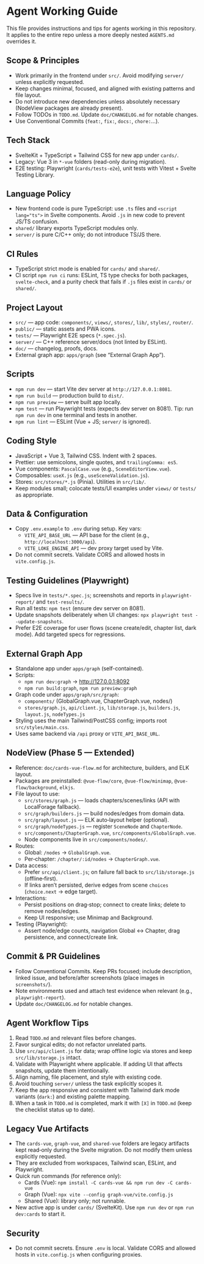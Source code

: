 # Agent Working Guide

This file provides instructions and tips for agents working in this repository. It applies to the entire repo unless a more deeply nested `AGENTS.md` overrides it.

## Scope & Principles
- Work primarily in the frontend under `src/`. Avoid modifying `server/` unless explicitly requested.
- Keep changes minimal, focused, and aligned with existing patterns and file layout.
- Do not introduce new dependencies unless absolutely necessary (NodeView packages are already present).
- Follow TODOs in `TODO.md`. Update `doc/CHANGELOG.md` for notable changes.
- Use Conventional Commits (`feat:`, `fix:`, `docs:`, `chore:`...).

## Tech Stack
- SvelteKit + TypeScript + Tailwind CSS for new app under `cards/`.
- Legacy: Vue 3 in `*-vue` folders (read-only during migration).
- E2E testing: Playwright (`cards/tests-e2e`), unit tests with Vitest + Svelte Testing Library.

## Language Policy
- New frontend code is pure TypeScript: use `.ts` files and `<script lang="ts">` in Svelte components. Avoid `.js` in new code to prevent JS/TS confusion.
- `shared/` library exports TypeScript modules only.
- `server/` is pure C/C++ only; do not introduce TS/JS there.

## CI Rules
- TypeScript strict mode is enabled for `cards/` and `shared/`.
- CI script `npm run ci` runs: ESLint, TS type checks for both packages, `svelte-check`, and a purity check that fails if `.js` files exist in `cards/` or `shared/`.

## Project Layout
- `src/` — app code: `components/`, `views/`, `stores/`, `lib/`, `styles/`, `router/`.
- `public/` — static assets and PWA icons.
- `tests/` — Playwright E2E specs (`*.spec.js`).
- `server/` — C++ reference server/docs (not linted by ESLint).
- `doc/` — changelog, proofs, docs.
- External graph app: `apps/graph` (see “External Graph App”).

## Scripts
- `npm run dev` — start Vite dev server at `http://127.0.0.1:8081`.
- `npm run build` — production build to `dist/`.
- `npm run preview` — serve built app locally.
- `npm test` — run Playwright tests (expects dev server on 8081). Tip: run `npm run dev` in one terminal and tests in another.
- `npm run lint` — ESLint (Vue + JS; `server/` is ignored).

## Coding Style
- JavaScript + Vue 3, Tailwind CSS. Indent with 2 spaces.
- Prettier: use semicolons, single quotes, and `trailingComma: es5`.
- Vue components: `PascalCase.vue` (e.g., `SceneEditorView.vue`).
- Composables: `useX.js` (e.g., `useSceneValidation.js`).
- Stores: `src/stores/*.js` (Pinia). Utilities in `src/lib/`.
- Keep modules small; colocate tests/UI examples under `views/` or `tests/` as appropriate.

## Data & Configuration
- Copy `.env.example` to `.env` during setup. Key vars:
  - `VITE_API_BASE_URL` — API base for the client (e.g., `http://localhost:3000/api`).
  - `VITE_LOKE_ENGINE_API` — dev proxy target used by Vite.
- Do not commit secrets. Validate CORS and allowed hosts in `vite.config.js`.

## Testing Guidelines (Playwright)
- Specs live in `tests/*.spec.js`; screenshots and reports in `playwright-report/` and `test-results/`.
- Run all tests: `npm test` (ensure dev server on 8081).
- Update snapshots deliberately when UI changes: `npx playwright test --update-snapshots`.
- Prefer E2E coverage for user flows (scene create/edit, chapter list, dark mode). Add targeted specs for regressions.

## External Graph App
- Standalone app under `apps/graph` (self-contained).
- Scripts:
  - `npm run dev:graph` → http://127.0.0.1:8092
  - `npm run build:graph`, `npm run preview:graph`
- Graph code under `apps/graph/src/graph`:
  - `components/` (GlobalGraph.vue, ChapterGraph.vue, nodes/)
  - `stores/graph.js`, `api/client.js`, `lib/storage.js`, `builders.js`, `layout.js`, `nodeTypes.js`
- Styling uses the main Tailwind/PostCSS config; imports root `src/styles/main.css`.
- Uses same backend via `/api` proxy or `VITE_API_BASE_URL`.

## NodeView (Phase 5 — Extended)
- Reference: `doc/cards-vue-flow.md` for architecture, builders, and ELK layout.
- Packages are preinstalled: `@vue-flow/core`, `@vue-flow/minimap`, `@vue-flow/background`, `elkjs`.
- File layout to use:
  - `src/stores/graph.js` — loads chapters/scenes/links (API with LocalForage fallback).
  - `src/graph/builders.js` — build nodes/edges from domain data.
  - `src/graph/layout.js` — ELK auto‑layout helper (optional).
  - `src/graph/nodeTypes.js` — register `SceneNode` and `ChapterNode`.
  - `src/components/ChapterGraph.vue`, `src/components/GlobalGraph.vue`.
  - Node components live in `src/components/nodes/`.
- Routes:
  - Global: `/nodes` → `GlobalGraph.vue`.
  - Per‑chapter: `/chapter/:id/nodes` → `ChapterGraph.vue`.
- Data access:
  - Prefer `src/api/client.js`; on failure fall back to `src/lib/storage.js` (offline‑first).
  - If links aren’t persisted, derive edges from scene `choices` (`choice.next` → edge target).
- Interactions:
  - Persist positions on drag‑stop; connect to create links; delete to remove nodes/edges.
  - Keep UI responsive; use Minimap and Background.
- Testing (Playwright):
  - Assert node/edge counts, navigation Global ↔ Chapter, drag persistence, and connect/create link.

## Commit & PR Guidelines
- Follow Conventional Commits. Keep PRs focused; include description, linked issue, and before/after screenshots (place images in `screenshots/`).
- Note environments used and attach test evidence when relevant (e.g., `playwright-report`).
- Update `doc/CHANGELOG.md` for notable changes.

## Agent Workflow Tips
1. Read `TODO.md` and relevant files before changes.
2. Favor surgical edits; do not refactor unrelated parts.
3. Use `src/api/client.js` for data; wrap offline logic via stores and keep `src/lib/storage.js` intact.
4. Validate with Playwright where applicable. If adding UI that affects snapshots, update them intentionally.
5. Align naming, file placement, and style with existing code.
6. Avoid touching `server/` unless the task explicitly scopes it.
7. Keep the app responsive and consistent with Tailwind dark mode variants (`dark:`) and existing palette mapping.
8. When a task in `TODO.md` is completed, mark it with `[X]` in `TODO.md` (keep the checklist status up to date).

## Legacy Vue Artifacts
- The `cards-vue`, `graph-vue`, and `shared-vue` folders are legacy artifacts kept read‑only during the Svelte migration. Do not modify them unless explicitly requested.
- They are excluded from workspaces, Tailwind scan, ESLint, and Playwright.
- Quick run commands (for reference only):
  - Cards (Vue): `npm install -C cards-vue && npm run dev -C cards-vue`
  - Graph (Vue): `npx vite --config graph-vue/vite.config.js`
  - Shared (Vue): library only; not runnable.
- New active app is under `cards/` (SvelteKit). Use `npm run dev` or `npm run dev:cards` to start it.

## Security
- Do not commit secrets. Ensure `.env` is local. Validate CORS and allowed hosts in `vite.config.js` when configuring proxies.
